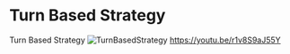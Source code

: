 # Turn Based Strategy
 Turn Based Strategy
![TurnBasedStrategy](https://github.com/MasterKiller1239/Turn-Based-Strategy/assets/50194718/7fdbc1ce-0172-4f14-be34-053c24ad115e)
https://youtu.be/r1v8S9aJ55Y
